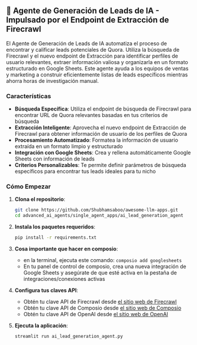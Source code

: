 ## 🎯 Agente de Generación de Leads de IA - Impulsado por el Endpoint de Extracción de Firecrawl

El Agente de Generación de Leads de IA automatiza el proceso de encontrar y calificar leads potenciales de Quora. Utiliza la búsqueda de Firecrawl y el nuevo endpoint de Extracción para identificar perfiles de usuario relevantes, extraer información valiosa y organizarla en un formato estructurado en Google Sheets. Este agente ayuda a los equipos de ventas y marketing a construir eficientemente listas de leads específicos mientras ahorra horas de investigación manual.

### Características
- **Búsqueda Específica**: Utiliza el endpoint de búsqueda de Firecrawl para encontrar URL de Quora relevantes basadas en tus criterios de búsqueda
- **Extracción Inteligente**: Aprovecha el nuevo endpoint de Extracción de Firecrawl para obtener información de usuario de los perfiles de Quora
- **Procesamiento Automatizado**: Formatea la información de usuario extraída en un formato limpio y estructurado
- **Integración con Google Sheets**: Crea y rellena automáticamente Google Sheets con información de leads
- **Criterios Personalizables**: Te permite definir parámetros de búsqueda específicos para encontrar tus leads ideales para tu nicho

### Cómo Empezar
1. **Clona el repositorio**:
   ```bash
   git clone https://github.com/Shubhamsaboo/awesome-llm-apps.git
   cd advanced_ai_agents/single_agent_apps/ai_lead_generation_agent
   ```
3. **Instala los paquetes requeridos**:
   ```bash
   pip install -r requirements.txt
   ```
4. **Cosa importante que hacer en composio**:
    - en la terminal, ejecuta este comando: `composio add googlesheets`
    - En tu panel de control de composio, crea una nueva integración de Google Sheets y asegúrate de que esté activa en la pestaña de integraciones/conexiones activas

5. **Configura tus claves API**:
   - Obtén tu clave API de Firecrawl desde [el sitio web de Firecrawl](https://www.firecrawl.dev/app/api-keys)
   - Obtén tu clave API de Composio desde [el sitio web de Composio](https://composio.ai)
   - Obtén tu clave API de OpenAI desde [el sitio web de OpenAI](https://platform.openai.com/api-keys)

6. **Ejecuta la aplicación**:
   ```bash
   streamlit run ai_lead_generation_agent.py
   ```

